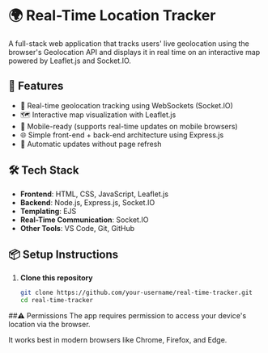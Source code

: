 # 🌍 Real-Time Location Tracker

A full-stack web application that tracks users' live geolocation using the browser's Geolocation API and displays it in real time on an interactive map powered by Leaflet.js and Socket.IO.

## 🚀 Features

- 📡 Real-time geolocation tracking using WebSockets (Socket.IO)
- 🗺️ Interactive map visualization with Leaflet.js
- 📱 Mobile-ready (supports real-time updates on mobile browsers)
- 🌐 Simple front-end + back-end architecture using Express.js
- 🔁 Automatic updates without page refresh

## 🛠️ Tech Stack

- **Frontend**: HTML, CSS, JavaScript, Leaflet.js
- **Backend**: Node.js, Express.js, Socket.IO
- **Templating**: EJS
- **Real-Time Communication**: Socket.IO
- **Other Tools**: VS Code, Git, GitHub


## 📦 Setup Instructions

1. **Clone this repository**
   ```bash
   git clone https://github.com/your-username/real-time-tracker.git
   cd real-time-tracker

##⚠️ Permissions
The app requires permission to access your device's location via the browser.

It works best in modern browsers like Chrome, Firefox, and Edge.

  
